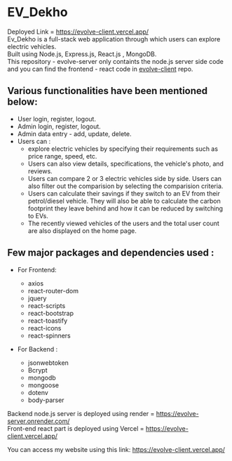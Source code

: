 # EV_Dekho
Deployed Link = https://evolve-client.vercel.app/ <br>
Ev_Dekho is a full-stack web application through which users can explore electric vehicles. <br>
Built using Node.js, Express.js, React.js , MongoDB. <br>
This repository - evolve-server only containts the node.js server side code and you can find the frontend - react code in <a href="https://github.com/sammedcjain/evolve-client">evolve-client</a> repo.

## Various functionalities have been mentioned below:

- User login, register, logout.
- Admin login, register, logout.
- Admin data entry - add, update, delete.
- Users can :
  - explore electric vehicles by specifying their requirements such as price range, speed, etc.
  - Users can also view details, specifications, the vehicle's photo, and reviews.
  - Users can compare 2 or 3 electric vehicles side by side. Users can also filter out the comparision by selecting the comparision criteria.
  - Users can calculate their savings if they switch to an EV from their petrol/diesel vehicle. They will also be able to calculate the carbon footprint they leave behind and how it can be reduced by switching to EVs.
  - The recently viewed vehicles of the users and the total user count are also displayed on the home page.

## Few major packages and dependencies used :

- For Frontend:

  - axios
  - react-router-dom
  - jquery
  - react-scripts
  - react-bootstrap
  - react-toastify
  - react-icons
  - react-spinners

- For Backend :

  - jsonwebtoken
  - Bcrypt
  - mongodb
  - mongoose
  - dotenv
  - body-parser

Backend node.js server is deployed using render = https://evolve-server.onrender.com/ <br>
Front-end react part is deployed using Vercel = https://evolve-client.vercel.app/ 

You can access my website using this link: https://evolve-client.vercel.app/
